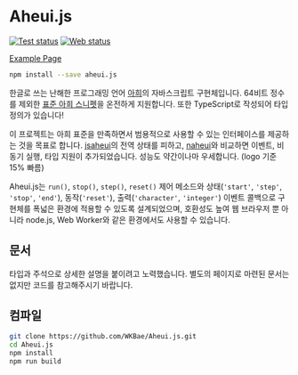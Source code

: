Aheui.js
=========================================
[![Test status](https://github.com/WKBae/Aheui.js/actions/workflows/test.yml/badge.svg)](https://github.com/WKBae/Aheui.js/actions/workflows/test.yml)
[![Web status](https://github.com/WKBae/Aheui.js/actions/workflows/gh-pages.yml/badge.svg)](https://aheui.bae.sh)

[Example Page](https://aheui.bae.sh)

```bash
npm install --save aheui.js
```

한글로 쓰는 난해한 프로그래밍 언어 [아희][aheui]의 자바스크립트 구현체입니다. 64비트 정수를 제외한 [표준 아희 스니펫][snippets]을 온전하게 지원합니다. 또한 TypeScript로 작성되어 타입 정의가 있습니다!

이 프로젝트는 아희 표준을 만족하면서 범용적으로 사용할 수 있는 인터페이스를 제공하는 것을 목표로 합니다.
[jsaheui][jsaheui]의 전역 상태를 피하고, [naheui][naheui]와 비교하면 이벤트, 비동기 실행, 타입 지원이 추가되었습니다. 성능도 약간이나마 우세합니다. (logo 기준 15% 빠름)

Aheui.js는 `run()`, `stop()`, `step()`, `reset()` 제어 메소드와 상태(`'start'`, `'step'`, `'stop'`, `'end'`), 동작(`'reset'`), 출력(`'character'`, `'integer'`) 이벤트 콜백으로 구현체를 폭넓은 환경에 적용할 수 있도록 설계되었으며, 호환성도 높여 웹 브라우저 뿐 아니라 node.js, Web Worker와 같은 환경에서도 사용할 수 있습니다.


문서
-----

타입과 주석으로 상세한 설명을 붙이려고 노력했습니다. 별도의 페이지로 마련된 문서는 없지만 코드를 참고해주시기 바랍니다.


컴파일
------

```bash
git clone https://github.com/WKBae/Aheui.js.git
cd Aheui.js
npm install
npm run build
```


[aheui]: https://aheui.github.io/
[snippets]: https://github.com/aheui/snippets
[caheui]: https://github.com/aheui/caheui
[jsaheui]: https://github.com/aheui/jsaheui
[naheui]: https://github.com/aheui/naheui